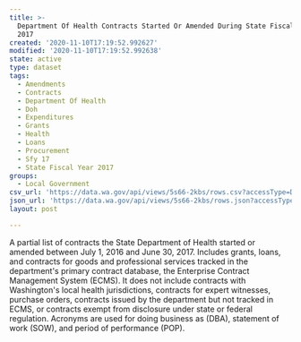 ```yaml
---
title: >-
  Department Of Health Contracts Started Or Amended During State Fiscal Year
  2017
created: '2020-11-10T17:19:52.992627'
modified: '2020-11-10T17:19:52.992638'
state: active
type: dataset
tags:
  - Amendments
  - Contracts
  - Department Of Health
  - Doh
  - Expenditures
  - Grants
  - Health
  - Loans
  - Procurement
  - Sfy 17
  - State Fiscal Year 2017
groups:
  - Local Government
csv_url: 'https://data.wa.gov/api/views/5s66-2kbs/rows.csv?accessType=DOWNLOAD'
json_url: 'https://data.wa.gov/api/views/5s66-2kbs/rows.json?accessType=DOWNLOAD'
layout: post

---
```

A partial list of contracts the State Department of Health started or amended between July 1, 2016 and June 30, 2017. Includes grants, loans, and contracts for goods and professional services tracked in the department's primary contract database, the Enterprise Contract Management System (ECMS). It does not include contracts with Washington's local health jurisdictions, contracts for expert witnesses, purchase orders, contracts issued by the department but not tracked in ECMS, or contracts exempt from disclosure under state or federal regulation. Acronyms are used for doing business as (DBA), statement of work (SOW), and period of performance (POP).
